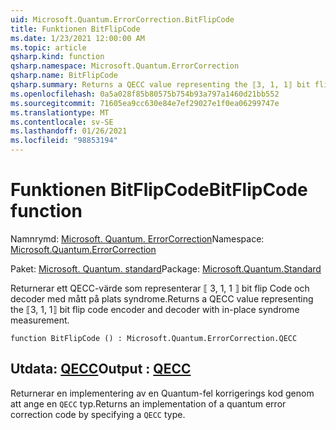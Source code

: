 ```yaml
---
uid: Microsoft.Quantum.ErrorCorrection.BitFlipCode
title: Funktionen BitFlipCode
ms.date: 1/23/2021 12:00:00 AM
ms.topic: article
qsharp.kind: function
qsharp.namespace: Microsoft.Quantum.ErrorCorrection
qsharp.name: BitFlipCode
qsharp.summary: Returns a QECC value representing the ⟦3, 1, 1⟧ bit flip code encoder and decoder with in-place syndrome measurement.
ms.openlocfilehash: 0a5a028f85b80575b754b93a797a1460d21bb552
ms.sourcegitcommit: 71605ea9cc630e84e7ef29027e1f0ea06299747e
ms.translationtype: MT
ms.contentlocale: sv-SE
ms.lasthandoff: 01/26/2021
ms.locfileid: "98853194"
---
```

# <a name="bitflipcode-function"></a><span data-ttu-id="c3f1f-102">Funktionen BitFlipCode</span><span class="sxs-lookup"><span data-stu-id="c3f1f-102">BitFlipCode function</span></span>

<span data-ttu-id="c3f1f-103">Namnrymd: [Microsoft. Quantum. ErrorCorrection](xref:Microsoft.Quantum.ErrorCorrection)</span><span class="sxs-lookup"><span data-stu-id="c3f1f-103">Namespace: [Microsoft.Quantum.ErrorCorrection](xref:Microsoft.Quantum.ErrorCorrection)</span></span>

<span data-ttu-id="c3f1f-104">Paket: [Microsoft. Quantum. standard](https://nuget.org/packages/Microsoft.Quantum.Standard)</span><span class="sxs-lookup"><span data-stu-id="c3f1f-104">Package: [Microsoft.Quantum.Standard](https://nuget.org/packages/Microsoft.Quantum.Standard)</span></span>


<span data-ttu-id="c3f1f-105">Returnerar ett QECC-värde som representerar ⟦ 3, 1, 1 ⟧ bit flip Code och decoder med mått på plats syndrome.</span><span class="sxs-lookup"><span data-stu-id="c3f1f-105">Returns a QECC value representing the ⟦3, 1, 1⟧ bit flip code encoder and decoder with in-place syndrome measurement.</span></span>

```qsharp
function BitFlipCode () : Microsoft.Quantum.ErrorCorrection.QECC
```


## <a name="output--qecc"></a><span data-ttu-id="c3f1f-106">Utdata: [QECC](xref:Microsoft.Quantum.ErrorCorrection.QECC)</span><span class="sxs-lookup"><span data-stu-id="c3f1f-106">Output : [QECC](xref:Microsoft.Quantum.ErrorCorrection.QECC)</span></span>

<span data-ttu-id="c3f1f-107">Returnerar en implementering av en Quantum-fel korrigerings kod genom att ange en `QECC` typ.</span><span class="sxs-lookup"><span data-stu-id="c3f1f-107">Returns an implementation of a quantum error correction code by specifying a `QECC` type.</span></span>
